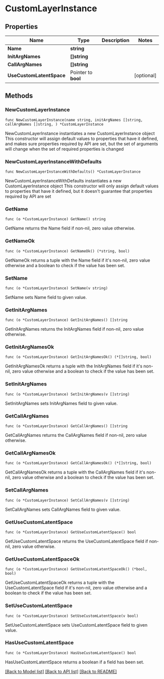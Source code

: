 # CustomLayerInstance

## Properties

Name | Type | Description | Notes
------------ | ------------- | ------------- | -------------
**Name** | **string** |  | 
**InitArgNames** | **[]string** |  | 
**CallArgNames** | **[]string** |  | 
**UseCustomLatentSpace** | Pointer to **bool** |  | [optional] 

## Methods

### NewCustomLayerInstance

`func NewCustomLayerInstance(name string, initArgNames []string, callArgNames []string, ) *CustomLayerInstance`

NewCustomLayerInstance instantiates a new CustomLayerInstance object
This constructor will assign default values to properties that have it defined,
and makes sure properties required by API are set, but the set of arguments
will change when the set of required properties is changed

### NewCustomLayerInstanceWithDefaults

`func NewCustomLayerInstanceWithDefaults() *CustomLayerInstance`

NewCustomLayerInstanceWithDefaults instantiates a new CustomLayerInstance object
This constructor will only assign default values to properties that have it defined,
but it doesn't guarantee that properties required by API are set

### GetName

`func (o *CustomLayerInstance) GetName() string`

GetName returns the Name field if non-nil, zero value otherwise.

### GetNameOk

`func (o *CustomLayerInstance) GetNameOk() (*string, bool)`

GetNameOk returns a tuple with the Name field if it's non-nil, zero value otherwise
and a boolean to check if the value has been set.

### SetName

`func (o *CustomLayerInstance) SetName(v string)`

SetName sets Name field to given value.


### GetInitArgNames

`func (o *CustomLayerInstance) GetInitArgNames() []string`

GetInitArgNames returns the InitArgNames field if non-nil, zero value otherwise.

### GetInitArgNamesOk

`func (o *CustomLayerInstance) GetInitArgNamesOk() (*[]string, bool)`

GetInitArgNamesOk returns a tuple with the InitArgNames field if it's non-nil, zero value otherwise
and a boolean to check if the value has been set.

### SetInitArgNames

`func (o *CustomLayerInstance) SetInitArgNames(v []string)`

SetInitArgNames sets InitArgNames field to given value.


### GetCallArgNames

`func (o *CustomLayerInstance) GetCallArgNames() []string`

GetCallArgNames returns the CallArgNames field if non-nil, zero value otherwise.

### GetCallArgNamesOk

`func (o *CustomLayerInstance) GetCallArgNamesOk() (*[]string, bool)`

GetCallArgNamesOk returns a tuple with the CallArgNames field if it's non-nil, zero value otherwise
and a boolean to check if the value has been set.

### SetCallArgNames

`func (o *CustomLayerInstance) SetCallArgNames(v []string)`

SetCallArgNames sets CallArgNames field to given value.


### GetUseCustomLatentSpace

`func (o *CustomLayerInstance) GetUseCustomLatentSpace() bool`

GetUseCustomLatentSpace returns the UseCustomLatentSpace field if non-nil, zero value otherwise.

### GetUseCustomLatentSpaceOk

`func (o *CustomLayerInstance) GetUseCustomLatentSpaceOk() (*bool, bool)`

GetUseCustomLatentSpaceOk returns a tuple with the UseCustomLatentSpace field if it's non-nil, zero value otherwise
and a boolean to check if the value has been set.

### SetUseCustomLatentSpace

`func (o *CustomLayerInstance) SetUseCustomLatentSpace(v bool)`

SetUseCustomLatentSpace sets UseCustomLatentSpace field to given value.

### HasUseCustomLatentSpace

`func (o *CustomLayerInstance) HasUseCustomLatentSpace() bool`

HasUseCustomLatentSpace returns a boolean if a field has been set.


[[Back to Model list]](../README.md#documentation-for-models) [[Back to API list]](../README.md#documentation-for-api-endpoints) [[Back to README]](../README.md)


